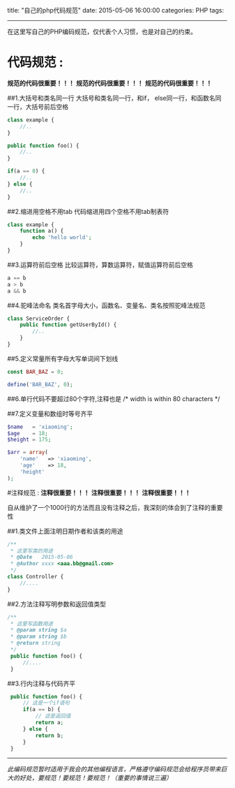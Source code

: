 title: "自己的php代码规范"
date: 2015-05-06 16:00:00
categories: PHP
tags:

-----
在这里写自己的PHP编码规范，仅代表个人习惯，也是对自己的约束。
<!--more-->
# 代码规范 :
**规范的代码很重要！！！**
**规范的代码很重要！！！**
**规范的代码很重要！！！**

##1.大括号和类名同一行
大括号和类名同一行，和if， else同一行，和函数名同一行，大括号前后空格
```php
class example {
    //..
}

public function foo() {
    //..
}

if(a == 0) {
    //..
} else {
    //..
}
```

##2.缩进用空格不用tab
代码缩进用四个空格不用tab制表符
```php
class example {
    function a() {
        echo 'hello world';
    }
}
```

##3.运算符前后空格
比较运算符，算数运算符，赋值运算符前后空格
```php
a == b
a > b
a && b
```

##4.驼峰法命名
类名首字母大小，函数名、变量名、类名按照驼峰法规范
```php
class ServiceOrder {
    public function getUserById() {
        //..
    }
}
```

##5.定义常量所有字母大写单词间下划线
```php
const BAR_BAZ = 0;

define('BAR_BAZ', 0);
```

##6.单行代码不要超过80个字符,注释也是
/* width is within 80 characters */

##7.定义变量和数组时等号齐平
```php
$name   = 'xiaoming';
$age    = 18;
$height = 175;

$arr = array(
    'name'   => 'xiaoming',
    'age'    => 18,
    'height'
);
```


#注释规范 :
**注释很重要！！！**
**注释很重要！！！**
**注释很重要！！！**

自从维护了一个1000行的方法而且没有注释之后，我深刻的体会到了注释的重要性

##1.类文件上面注明日期作者和该类的用途
```php
/**
 * 这里写类的用途
 * @Date   2015-05-06
 * @Author xxxx <aaa.bb@gmail.com>
 */
class Controller {
    //....
}
```

##2.方法注释写明参数和返回值类型
```php
/**
 * 这里写函数用途
 * @param string $a
 * @param string $b
 * @return string
 */
 public function foo() {
     //....
 }
```

##3.行内注释与代码齐平
```php
 public function foo() {
     // 这是一个if语句
     if(a == b) {
         // 这是返回值
         return a;
     } else {
         return b;
     }
 }
```
------

*此编码规范暂时适用于我会的其他编程语言，严格遵守编码规范会给程序员带来巨大的好处，要规范！要规范！要规范！（重要的事情说三遍）*